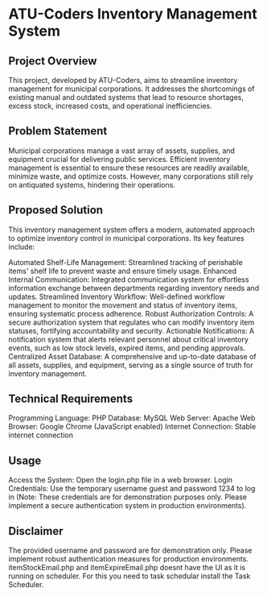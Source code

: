 # ATU-Coders Inventory Management System

## Project Overview

This project, developed by ATU-Coders, aims to streamline inventory management for municipal corporations. It addresses the shortcomings of existing manual and outdated systems that lead to resource shortages, excess stock, increased costs, and operational inefficiencies.

## Problem Statement

Municipal corporations manage a vast array of assets, supplies, and equipment crucial for delivering public services. Efficient inventory management is essential to ensure these resources are readily available, minimize waste, and optimize costs. However, many corporations still rely on antiquated systems, hindering their operations.

## Proposed Solution

This inventory management system offers a modern, automated approach to optimize inventory control in municipal corporations. Its key features include:

Automated Shelf-Life Management: Streamlined tracking of perishable items' shelf life to prevent waste and ensure timely usage.
Enhanced Internal Communication: Integrated communication system for effortless information exchange between departments regarding inventory needs and updates.
Streamlined Inventory Workflow: Well-defined workflow management to monitor the movement and status of inventory items, ensuring systematic process adherence.
Robust Authorization Controls: A secure authorization system that regulates who can modify inventory item statuses, fortifying accountability and security.
Actionable Notifications: A notification system that alerts relevant personnel about critical inventory events, such as low stock levels, expired items, and pending approvals.
Centralized Asset Database: A comprehensive and up-to-date database of all assets, supplies, and equipment, serving as a single source of truth for inventory management.
## Technical Requirements

Programming Language: PHP
Database: MySQL
Web Server: Apache
Web Browser: Google Chrome (JavaScript enabled)
Internet Connection: Stable internet connection
## Usage

Access the System: Open the login.php file in a web browser.
Login Credentials: Use the temporary username guest and password 1234 to log in (Note: These credentials are for demonstration purposes only. Please implement a secure authentication system in production environments).
## Disclaimer

  The provided username and password are for demonstration only. Please implement robust authentication measures for production environments. itemStockEmail.php and itemExpireEmail.php doesnt have the UI as it is running on scheduler. For this you need to task schedular install the Task Scheduler.
